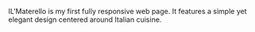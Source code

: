IL'Materello is my first fully responsive web page. It features a simple yet elegant design centered around Italian cuisine.
